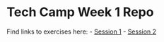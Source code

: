 # Tech Camp Week 1 Repo

Find links to exercises here:
    - [Session 1](https://github.com/alexmill/techcamp_week1/blob/master/session1.md)
    - [Session 2](https://github.com/alexmill/techcamp_week1/blob/master/session2.md)
